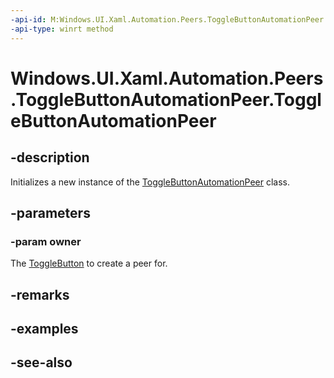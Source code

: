 ```yaml
---
-api-id: M:Windows.UI.Xaml.Automation.Peers.ToggleButtonAutomationPeer.#ctor(Windows.UI.Xaml.Controls.Primitives.ToggleButton)
-api-type: winrt method
---
```


<!-- Method syntax
public ToggleButtonAutomationPeer(Windows.UI.Xaml.Controls.Primitives.ToggleButton owner)
-->

# Windows.UI.Xaml.Automation.Peers.ToggleButtonAutomationPeer.ToggleButtonAutomationPeer

## -description
Initializes a new instance of the [ToggleButtonAutomationPeer](togglebuttonautomationpeer.md) class.


## -parameters
### -param owner
The [ToggleButton](../windows.ui.xaml.controls.primitives/togglebutton.md) to create a peer for.

## -remarks

## -examples

## -see-also
